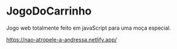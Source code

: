 # JogoDoCarrinho
Jogo web totalmente feito em javaScript para uma moça especial.

https://nao-atropele-a-andressa.netlify.app/
